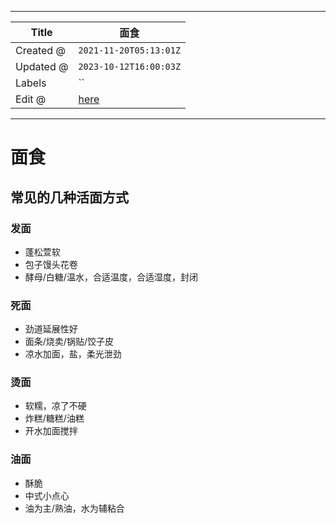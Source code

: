 -----

| Title     | 面食                                                |
| --------- | ------------------------------------------------- |
| Created @ | `2021-11-20T05:13:01Z`                            |
| Updated @ | `2023-10-12T16:00:03Z`                            |
| Labels    | \`\`                                              |
| Edit @    | [here](https://github.com/junxnone/shi/issues/49) |

-----

# 面食

## 常见的几种活面方式

### 发面

  - 蓬松萱软
  - 包子馒头花卷
  - 酵母/白糖/温水，合适温度，合适湿度，封闭

### 死面

  - 劲道延展性好
  - 面条/烧卖/锅贴/饺子皮
  - 凉水加面，盐，柔光泄劲

### 烫面

  - 软糯，凉了不硬
  - 炸糕/糖糕/油糕
  - 开水加面搅拌

### 油面

  - 酥脆
  - 中式小点心
  - 油为主/熟油，水为辅粘合
